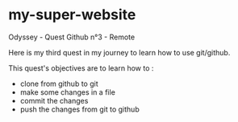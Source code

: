# my-super-website
Odyssey - Quest Github n°3 - Remote

Here is my third quest in my journey to learn how to use git/github.

This quest's objectives are to learn how to :
* clone from github to git
* make some changes in a file
* commit the changes
* push the changes from git to github
